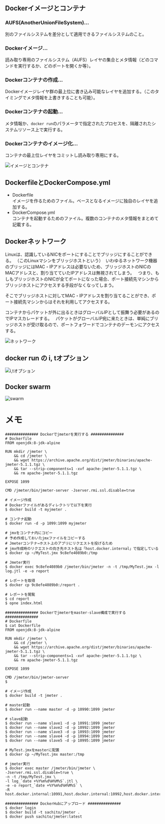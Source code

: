 ## Dockerイメージとコンテナ

### AUFS(AnotherUnionFileSystem)... 
別のファイルシステムを差分として適用できるファイルシステムのこと。  

### Dockerイメージ... 
読み取り専用のファイルシステム（AUFS）レイヤの集合とメタ情報（どのコマンドを実行するか、どのポートを開くか等）。  

### Dockerコンテナの作成... 
Dockerイメージレイヤ群の最上位に書き込み可能なレイヤを追加する。（このタイミングでメタ情報を上書きすることも可能）。  

### Dockerコンテナの起動... 
メタ情報か、`docker run`のパラメータで指定されたプロセスを、隔離されたシステムリソース上で実行する。  

### Dockerコンテナのイメージ化... 
コンテナの最上位レイヤをコミットし読み取り専用にする。


![イメージとコンテナ](/picture/Docker.png "イメージとコンテナ")
  
## DockerfileとDockerCompose.yml
- Dockerfile  
イメージを作るためのファイル。ベースとなるイメージに独自のレイヤを追加する。  
- DockerCompose.yml  
コンテナを起動するためのファイル。複数のコンテナのメタ情報をまとめて記載する。  

## Dockerネットワーク

Linuxは、認識しているNICをポートにすることでブリッジにすることができる。 （このLinuxマシンをブリッジホストという） 
いわゆるネットワーク機器のブリッジにはMAC・IPアドレスは必要ないため、ブリッジホストのNICのMACアドレスと、割り当てていたIPアドレスは無視されてしまう。  
つまり、もしもブリッジホストのNICが全てポートになった場合、ポート接続先マシンからブリッジホストにアクセスする手段がなくなってしまう。  
  
そこでブリッジホストに対してMAC・IPアドレスを割り当てることができ、ポート接続先マシンからはそれを利用してアクセスする。  
  
コンテナからパケットが外に出るときはグローバルIPとして振舞う必要があるのでIPマスカレードする。  
パケットがグローバルIP宛に来たときは、単純にブリッジホストが受け取るので、ポートフォワードでコンテナのデーモンにアクセスする。  


![ネットワーク](/picture/Docker2.png "ネットワーク")


## docker run の i, tオプション

![i,tオプション](/picture/Docker3.png "i,tオプション")


## Docker swarm

![swarm](/picture/Docker4.png "swarm")


# メモ
```
############### Dockerでjmeterを実行する ###############
# Dockerfile
FROM openjdk:8-jdk-alpine

RUN mkdir /jmeter \
    && cd /jmeter \
    && wget https://archive.apache.org/dist/jmeter/binaries/apache-jmeter-5.1.1.tgz \
    && tar --strip-components=1 -xvf apache-jmeter-5.1.1.tgz \
    && rm apache-jmeter-5.1.1.tgz

EXPOSE 1099

CMD /jmeter/bin/jmeter-server -Jserver.rmi.ssl.disable=true

# イメージ作成
# Dockerファイルがあるディレクトリで以下を実行
$ docker build -t myjmeter .

# コンテナ起動
$ docker run -d -p 1099:1099 myjmeter

# jmxをコンテナ内にコピー
# 予め作成しておいたjmxファイルをコピーする
# Jmeterコンテナ→ホスト上のアプリにリクエストを投げるため
# jmx作成時のリクエストの向き先ホスト名は「host.docker.internal」で指定している
$ docker cp ~/MyTest.jmx 9c8efe4089b0:/tmp

# Jmeter実行
$ docker exec 9c8efe4089b0 /jmeter/bin/jmeter -n -t /tmp/MyTest.jmx -l log.jtl -e -o report

# レポートを取得
$ docker cp 9c8efe4089b0:/report .

# レポートを閲覧
$ cd report
$ opne index.html
```
```
############### Dockerでjmeterをmaster-slave構成で実行する ###############
# Dockerfile
$ cat Dockerfile 
FROM openjdk:8-jdk-alpine

RUN mkdir /jmeter \
    && cd /jmeter \
    && wget https://archive.apache.org/dist/jmeter/binaries/apache-jmeter-5.1.1.tgz \
    && tar --strip-components=1 -xvf apache-jmeter-5.1.1.tgz \
    && rm apache-jmeter-5.1.1.tgz

EXPOSE 1099

CMD /jmeter/bin/jmeter-server
$

# イメージ作成
$ docker build -t jmeter .

# master起動
$ docker run --name master -d -p 10990:1099 jmeter

# slave起動
$ docker run --name slave1 -d -p 10991:1099 jmeter
$ docker run --name slave2 -d -p 10992:1099 jmeter
$ docker run --name slave3 -d -p 10993:1099 jmeter
$ docker run --name slave4 -d -p 10994:1099 jmeter
$ docker run --name slave5 -d -p 10995:1099 jmeter

# MyTest.jmxをmasterに配置
$ docker cp ~/MyTest.jmx master:/tmp

# jmeter実行
$ docker exec master /jmeter/bin/jmeter \
-Jserver.rmi.ssl.disable=true \
-n -t /tmp/MyTest.jmx \
-l log_`date +%Y%m%d%H%M%S`.jtl \
-e -o report_`date +%Y%m%d%H%M%S` \
-R host.docker.internal:10991,host.docker.internal:10992,host.docker.internal:10993,host.docker.internal:10994,host.docker.internal:10995
```
```
############### DockerHubにアップロード ###############
$ docker login
$ docker build -t sachito/jmeter .
$ docker push sachito/jmeter:latest
```
